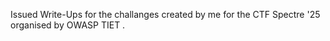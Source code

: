 Issued Write-Ups for the challanges created by me for the CTF Spectre '25 organised by OWASP TIET .
